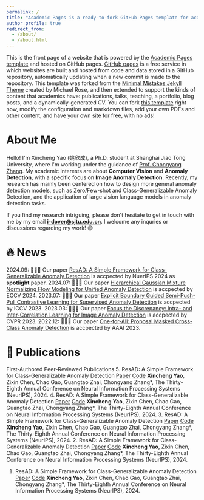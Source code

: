 ```yaml
---
permalink: /
title: "Academic Pages is a ready-to-fork GitHub Pages template for academic personal websites"
author_profile: true
redirect_from: 
  - /about/
  - /about.html
---
```


This is the front page of a website that is powered by the [Academic Pages template](https://github.com/academicpages/academicpages.github.io) and hosted on GitHub pages. [GitHub pages](https://pages.github.com) is a free service in which websites are built and hosted from code and data stored in a GitHub repository, automatically updating when a new commit is made to the repository. This template was forked from the [Minimal Mistakes Jekyll Theme](https://mmistakes.github.io/minimal-mistakes/) created by Michael Rose, and then extended to support the kinds of content that academics have: publications, talks, teaching, a portfolio, blog posts, and a dynamically-generated CV. You can fork [this template](https://github.com/academicpages/academicpages.github.io) right now, modify the configuration and markdown files, add your own PDFs and other content, and have your own site for free, with no ads!

About Me
======
Hello! I'm Xincheng Yao (姚欣成), a Ph.D. student at Shanghai Jiao Tong University, where I'm working under the guidance of [Prof. Chongyang Zhang](https://faculty.sjtu.edu.cn/zhangchongyang/zh_CN/index.htm). My academic interests are about **Computer Vision** and **Anomaly Detection**, with a specific focus on **Image Anomaly Detection**. Recently, my research has mainly been centered on how to design more general anomaly detection models, such as Zero/Few-shot and Class-Generalizable Anomaly Detection, and the application of large vision language models in anomaly detection tasks.

If you find my research intriguing, please don't hesitate to get in touch with me by my email **i-dover@sjtu.edu.cn**. I welcome any inquries or discussions regarding my work! :blush:

🔥 News
======
  2024.09: 👏👏👏 Our paper [ResAD: A Simple Framework for Class-Generalizable Anomaly Detection](https://arxiv.org/abs/2410.20047) is accpected by NuerIPS 2024 as **spotlight** paper.
  2024.07: 👏👏👏 Our paper [Hierarchical Gaussian Mixture Normalizing Flow Modeling for Unified Anomaly Detection](https://arxiv.org/abs/2403.13349) is accpected by ECCV 2024.
  2023.07: 👏👏👏 Our paper [Explicit Boundary Guided Semi-Push-Pull Contrastive Learning for Supervised Anomaly Detection](https://arxiv.org/abs/2207.01463) is accpected by ICCV 2023.
  2023.03: 👏👏👏 Our paper [Focus the Discrepancy: Intra- and Inter-Correlation Learning for Image Anomaly Detection](https://arxiv.org/abs/2308.02983) is accpected by CVPR 2023.
  2022.12: 👏👏👏 Our paper [One-for-All: Proposal Masked Cross-Class Anomaly Detection](https://ojs.aaai.org/index.php/AAAI/article/view/25604) is accpected by AAAI 2023.

📃 Publications
======
First-Authored Peer-Reviewed Publications
  5. ResAD: A Simple Framework for Class-Generalizable Anomaly Detection [Paper](https://arxiv.org/abs/2410.20047) [Code](https://github.com/xcyao00/ResAD)
     **Xincheng Yao**, Zixin Chen, Chao Gao, Guangtao Zhai, Chongyang Zhang*, The Thirty-Eighth Annual Conference on Neural Information Processing Systems (NeurIPS), 2024.
  4. ResAD: A Simple Framework for Class-Generalizable Anomaly Detection [Paper](https://arxiv.org/abs/2403.13349) [Code](https://github.com/xcyao00/HGAD)
     **Xincheng Yao**, Zixin Chen, Chao Gao, Guangtao Zhai, Chongyang Zhang*, The Thirty-Eighth Annual Conference on Neural Information Processing Systems (NeurIPS), 2024.
  3. ResAD: A Simple Framework for Class-Generalizable Anomaly Detection [Paper](https://arxiv.org/abs/2207.01463) [Code](https://github.com/xcyao00/FOD)
     **Xincheng Yao**, Zixin Chen, Chao Gao, Guangtao Zhai, Chongyang Zhang*, The Thirty-Eighth Annual Conference on Neural Information Processing Systems (NeurIPS), 2024.
  2. ResAD: A Simple Framework for Class-Generalizable Anomaly Detection [Paper](https://arxiv.org/abs/2308.02983) [Code](https://github.com/xcyao00/BGAD)
     **Xincheng Yao**, Zixin Chen, Chao Gao, Guangtao Zhai, Chongyang Zhang*, The Thirty-Eighth Annual Conference on Neural Information Processing Systems (NeurIPS), 2024.
  1. ResAD: A Simple Framework for Class-Generalizable Anomaly Detection [Paper](https://ojs.aaai.org/index.php/AAAI/article/view/25604) [Code](https://github.com/xcyao00/PMAD)
     **Xincheng Yao**, Zixin Chen, Chao Gao, Guangtao Zhai, Chongyang Zhang*, The Thirty-Eighth Annual Conference on Neural Information Processing Systems (NeurIPS), 2024.
  
